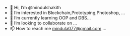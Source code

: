 - 👋 Hi, I’m @mindulshakith
- 👀 I’m interested in  Blockchain,Prototyping,Photoshop, ...
- 🌱 I’m currently learning OOP and DBS...
- 💞️ I’m looking to collaborate on ...
- 📫 How to reach me mindula077@gmail.com ...

<!---
mindulshakith/mindulshakith is a ✨ special ✨ repository because its `README.md` (this file) appears on your GitHub profile.
You can click the Preview link to take a look at your changes.
--->
